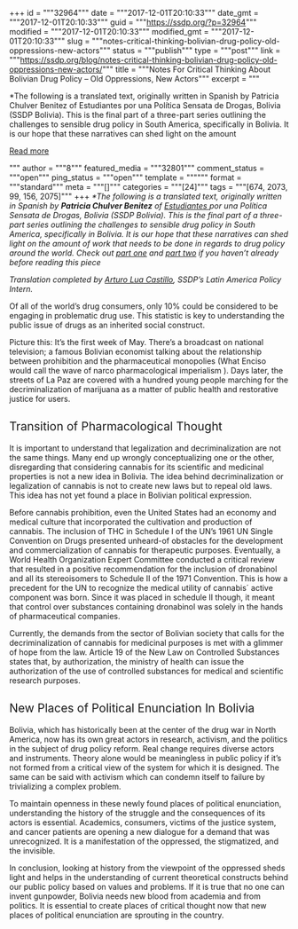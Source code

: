 +++
id = """32964"""
date = """2017-12-01T20:10:33"""
date_gmt = """2017-12-01T20:10:33"""
guid = """https://ssdp.org/?p=32964"""
modified = """2017-12-01T20:10:33"""
modified_gmt = """2017-12-01T20:10:33"""
slug = """notes-critical-thinking-bolivian-drug-policy-old-oppressions-new-actors"""
status = """publish"""
type = """post"""
link = """https://ssdp.org/blog/notes-critical-thinking-bolivian-drug-policy-old-oppressions-new-actors/"""
title = """Notes For Critical Thinking About Bolivian Drug Policy &#8211; Old Oppressions, New Actors"""
excerpt = """<p>*The following is a translated text, originally written in Spanish by Patricia Chulver Benitez of Estudiantes por una Política Sensata de Drogas, Bolivia (SSDP Bolivia). This is the final part of a three-part series outlining the challenges to sensible drug policy in South America, specifically in Bolivia. It is our hope that these narratives can shed light on the amount</p>
<div class="h10"></div>
<p><a class="more-link2 flat" href="https://ssdp.org/blog/notes-critical-thinking-bolivian-drug-policy-old-oppressions-new-actors/">Read more</a></p>
"""
author = """8"""
featured_media = """32801"""
comment_status = """open"""
ping_status = """open"""
template = """"""
format = """standard"""
meta = """[]"""
categories = """[24]"""
tags = """[674, 2073, 99, 156, 2075]"""
+++
<i>*The following is a translated text, originally written in Spanish by <strong>Patricia </strong></i><i><strong>Chulver Benitez</strong> of <a href="https://ssdp.org/chapters/international/bolivia/">Estudiantes </a>por una Política Sensata de Drogas, Bolivia (SSDP Bolivia). This is the final part of a three-part series outlining the challenges to sensible drug policy in South America, specifically in Bolivia. It is our hope that these narratives can shed light on the amount of work that needs to be done in regards to drug policy around the world. Check out <a href="https://ssdp.org/blog/notes-critical-thinking-drug-policy-introduction/">part one</a> and <a href="https://ssdp.org/blog/notes-critical-thinking-bolivian-drug-policy-prohibition-social-construct/">part two</a> if you haven&#8217;t already before reading this piece </i>

<em>Translation completed by <a href="https://ssdp.org/bio/arturo-lua-castillo/">Arturo Lua Castillo</a>, SSDP&#8217;s Latin America Policy Intern. </em>

<span style="font-weight: 400;">Of all of the world&#8217;s drug consumers, only 10% could be considered to be engaging in problematic drug use. This statistic is key to understanding the public issue of drugs as an inherited social construct. </span>

<span style="font-weight: 400;">Picture this: It’s the first week of May. There’s a broadcast on national television; a famous Bolivian economist talking about the relationship between prohibition and the pharmaceutical monopolies (What Enciso would call the wave of narco pharmacological imperialism </span><span style="font-weight: 400;">). Days later, the streets of La Paz are covered with a hundred young people marching for the decriminalization of marijuana as a matter of public health and restorative justice for users.</span>
<h2><span style="font-weight: 400;">Transition of Pharmacological Thought</span></h2>
<span style="font-weight: 400;">It is important to understand that legalization and decriminalization are not the same things. Many end up wrongly conceptualizing one or the other, disregarding that considering cannabis for its scientific and medicinal properties is not a new idea in Bolivia. The idea behind decriminalization or legalization of cannabis is not to create new laws but to repeal old laws. This idea has not yet found a place in Bolivian political expression.</span>

<span style="font-weight: 400;">Before cannabis prohibition, even the United States had an economy and medical culture that incorporated the cultivation and production of cannabis. The inclusion of THC in Schedule I of the UN’s 1961 UN Single Convention on Drugs presented unheard-of obstacles for the development and commercialization of cannabis for therapeutic purposes. Eventually, a World Health Organization Expert Committee conducted a critical review that resulted in a positive recommendation for the inclusion of dronabinol and all its stereoisomers to Schedule II of the 1971 Convention. This is how a precedent for the UN to recognize the medical utility of cannabis´ active component was born.</span><span style="font-weight: 400;"> Since it was placed in schedule II though, it meant that control over substances containing dronabinol was solely in the hands of pharmaceutical companies.</span>

<span style="font-weight: 400;">Currently, the demands from the sector of Bolivian society that calls for the decriminalization of cannabis for medicinal purposes is met with a glimmer of hope from the law. Article 19 of the New Law on Controlled Substances states that, by authorization, the ministry of health can issue the authorization of the use of controlled substances for medical and scientific research purposes.</span>
<h2><span style="font-weight: 400;">New Places of Political Enunciation In Bolivia</span></h2>
<span style="font-weight: 400;">Bolivia, which has historically been at the center of the drug war in North America, now has its own great actors in research, activism, and the politics in the subject of drug policy reform. Real change requires diverse actors and instruments. Theory alone would be meaningless in public policy if it&#8217;s not formed from a critical view of the system for which it is designed. The same can be said with activism which can condemn itself to failure by trivializing a complex problem.</span>

<span style="font-weight: 400;">To maintain openness in these newly found places of political enunciation, understanding the history of the struggle and the consequences of its actors is essential. Academics, consumers, victims of the justice system, and cancer patients are opening a new dialogue for a demand that was unrecognized. It is a manifestation of the oppressed, the stigmatized, and the invisible. </span>

<span style="font-weight: 400;">In conclusion, looking at history from the viewpoint of the oppressed sheds light and helps in the understanding of current theoretical constructs behind our public policy based on values and problems. If it is true that no one can invent gunpowder, Bolivia needs new blood from academia and from politics. It is essential to create places of critical thought now that new places of political enunciation are sprouting in the country. </span>
